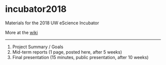 # incubator2018
Materials for the 2018 UW eScience Incubator

More at the [wiki](https://github.com/jakevdp/incubator2018/wiki)


---

1. Project Summary / Goals
2. Mid-term reports (1 page, posted here, after 5 weeks)
3. Final presentation (15 minutes, public presentation, after 10 weeks)
